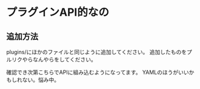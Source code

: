 # プラグインAPI的なの

## 追加方法
plugins/にほかのファイルと同じように追加してください。
追加したものをプルリクやらなんやらをしてください。

確認でき次第こちらでAPIに組み込むようになってます。
YAMLのほうがいいかもしれない。悩み中。
